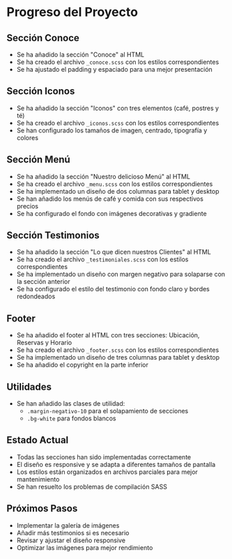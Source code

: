 # Progreso del Proyecto

## Sección Conoce
- Se ha añadido la sección "Conoce" al HTML
- Se ha creado el archivo `_conoce.scss` con los estilos correspondientes
- Se ha ajustado el padding y espaciado para una mejor presentación

## Sección Iconos
- Se ha añadido la sección "Iconos" con tres elementos (café, postres y té)
- Se ha creado el archivo `_iconos.scss` con los estilos correspondientes
- Se han configurado los tamaños de imagen, centrado, tipografía y colores

## Sección Menú
- Se ha añadido la sección "Nuestro delicioso Menú" al HTML
- Se ha creado el archivo `_menu.scss` con los estilos correspondientes
- Se ha implementado un diseño de dos columnas para tablet y desktop
- Se han añadido los menús de café y comida con sus respectivos precios
- Se ha configurado el fondo con imágenes decorativas y gradiente

## Sección Testimonios
- Se ha añadido la sección "Lo que dicen nuestros Clientes" al HTML
- Se ha creado el archivo `_testimoniales.scss` con los estilos correspondientes
- Se ha implementado un diseño con margen negativo para solaparse con la sección anterior
- Se ha configurado el estilo del testimonio con fondo claro y bordes redondeados

## Footer
- Se ha añadido el footer al HTML con tres secciones: Ubicación, Reservas y Horario
- Se ha creado el archivo `_footer.scss` con los estilos correspondientes
- Se ha implementado un diseño de tres columnas para tablet y desktop
- Se ha añadido el copyright en la parte inferior

## Utilidades
- Se han añadido las clases de utilidad:
  - `.margin-negativo-10` para el solapamiento de secciones
  - `.bg-white` para fondos blancos

## Estado Actual
- Todas las secciones han sido implementadas correctamente
- El diseño es responsive y se adapta a diferentes tamaños de pantalla
- Los estilos están organizados en archivos parciales para mejor mantenimiento
- Se han resuelto los problemas de compilación SASS

## Próximos Pasos
- Implementar la galería de imágenes
- Añadir más testimonios si es necesario
- Revisar y ajustar el diseño responsive
- Optimizar las imágenes para mejor rendimiento 